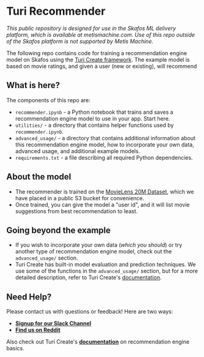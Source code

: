 # **Turi Recommender**

*This public repository is designed for use in the Skafos ML delivery platform, which is available at metismachine.com. Use of this repo outside of the Skafos platform is not supported by Metis Machine.*

The following repo contains code for training a recommendation engine model on Skafos using the [Turi Create framework](https://apple.github.io/turicreate/docs/userguide/recommender/). The example model is based on movie ratings, and given a user (new or existing), will recommend

## What is here?
The components of this repo are:
-  `recommender.ipynb` - a Python notebook that trains and saves a recommendation engine model to use in your app. Start here.
-  `utilities/` - a directory that contains helper functions used by `recommender.ipynb`.
-  `advanced_usage/` - a directory that contains additional information about this recommendation engine model, how to incorporate your own data, advanced usage, and additional example models.
-  `requirements.txt` - a file describing all required Python dependencies.

## About the model
-  The recommender is trained on the [MovieLens 20M Dataset](https://grouplens.org/datasets/movielens/20m/), which we have placed in a public S3 bucket for convenience.
-  Once trained, you can give the model a "user id", and it will list movie suggestions from best recommendation to least.

## Going beyond the example
-  If you wish to incorporate your own data (*which you should*) or try another type of recommendation engine model, check out the `advanced_usage/` section.
- Turi Create has built-in model evaluation and prediction techniques. We use some of the functions in the `advanced_usage/` section, but for a more detailed description, refer to Turi Create's [documentation](https://apple.github.io/turicreate/docs/api/turicreate.toolkits.evaluation.html).

## Need Help?
Please contact us with questions or feedback! Here are two ways:


-  [**Signup for our Slack Channel**](https://join.slack.com/t/metismachine-skafos/shared_invite/enQtNTAxMzEwOTk2NzA5LThjMmMyY2JkNTkwNDQ1YjgyYjFiY2MyMjRkMzYyM2E4MjUxNTJmYmQyODVhZWM2MjQwMjE5ZGM1Y2YwN2M5ODI)
-  [**Find us on Reddit**](https://reddit.com/r/skafos) 

Also check out Turi Create's [**documentation**](https://apple.github.io/turicreate/docs/userguide/recommender/) on recommendation engine basics.
